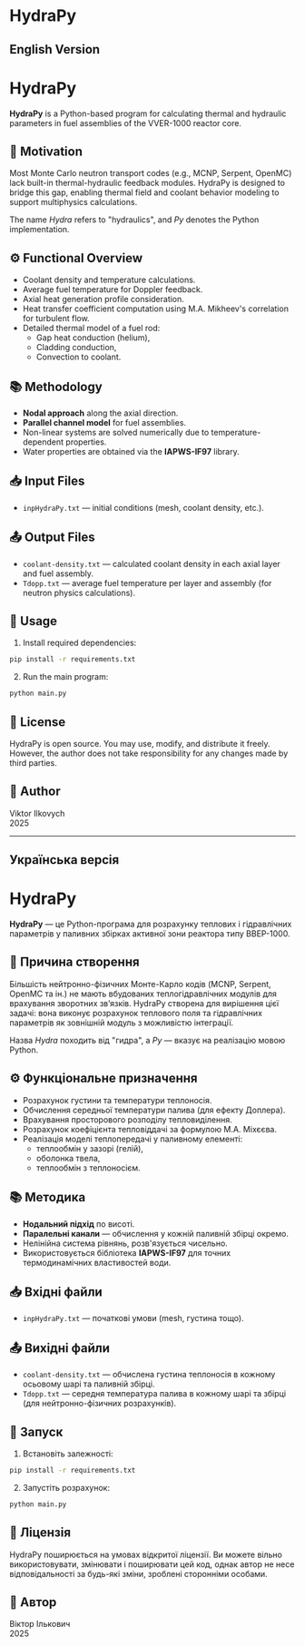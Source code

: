 # HydraPy

## English Version

# HydraPy

**HydraPy** is a Python-based program for calculating thermal and hydraulic parameters in fuel assemblies of the VVER-1000 reactor core.

## 🧠 Motivation

Most Monte Carlo neutron transport codes (e.g., MCNP, Serpent, OpenMC) lack built-in thermal-hydraulic feedback modules. HydraPy is designed to bridge this gap, enabling thermal field and coolant behavior modeling to support multiphysics calculations.

The name *Hydra* refers to "hydraulics", and *Py* denotes the Python implementation.

## ⚙️ Functional Overview

- Coolant density and temperature calculations.
- Average fuel temperature for Doppler feedback.
- Axial heat generation profile consideration.
- Heat transfer coefficient computation using M.A. Mikheev's correlation for turbulent flow.
- Detailed thermal model of a fuel rod:
  - Gap heat conduction (helium),
  - Cladding conduction,
  - Convection to coolant.

## 📚 Methodology

- **Nodal approach** along the axial direction.
- **Parallel channel model** for fuel assemblies.
- Non-linear systems are solved numerically due to temperature-dependent properties.
- Water properties are obtained via the **IAPWS-IF97** library.

## 📥 Input Files

- `inpHydraPy.txt` — initial conditions (mesh, coolant density, etc.).

## 📤 Output Files

- `coolant-density.txt` — calculated coolant density in each axial layer and fuel assembly.
- `Tdopp.txt` — average fuel temperature per layer and assembly (for neutron physics calculations).

## 🚀 Usage

1. Install required dependencies:
```bash
pip install -r requirements.txt
```

2. Run the main program:
```bash
python main.py
```

## 🧾 License

HydraPy is open source. You may use, modify, and distribute it freely. However, the author does not take responsibility for any changes made by third parties.

## 👤 Author

Viktor Ilkovych  
2025

---

## Українська версія

# HydraPy

**HydraPy** — це Python-програма для розрахунку теплових і гідравлічних параметрів у паливних збірках активної зони реактора типу ВВЕР-1000.

## 🧠 Причина створення

Більшість нейтронно-фізичних Монте-Карло кодів (MCNP, Serpent, OpenMC та ін.) не мають вбудованих теплогідравлічних модулів для врахування зворотних зв’язків. HydraPy створена для вирішення цієї задачі: вона виконує розрахунок теплового поля та гідравлічних параметрів як зовнішній модуль з можливістю інтеграції.

Назва *Hydra* походить від "гидра", а *Py* — вказує на реалізацію мовою Python.

## ⚙️ Функціональне призначення

- Розрахунок густини та температури теплоносія.
- Обчислення середньої температури палива (для ефекту Доплера).
- Врахування просторового розподілу тепловиділення.
- Розрахунок коефіцієнта тепловіддачі за формулою М.А. Міхєєва.
- Реалізація моделі теплопередачі у паливному елементі:
  - теплообмін у зазорі (гелій),
  - оболонка твела,
  - теплообмін з теплоносієм.

## 📚 Методика

- **Нодальний підхід** по висоті.
- **Паралельні канали** — обчислення у кожній паливній збірці окремо.
- Нелінійна система рівнянь, розв'язується чисельно.
- Використовується бібліотека **IAPWS-IF97** для точних термодинамічних властивостей води.

## 📥 Вхідні файли

- `inpHydraPy.txt` — початкові умови (mesh, густина тощо).

## 📤 Вихідні файли

- `coolant-density.txt` — обчислена густина теплоносія в кожному осьовому шарі та паливній збірці.
- `Tdopp.txt` — середня температура палива в кожному шарі та збірці (для нейтронно-фізичних розрахунків).

## 🚀 Запуск

1. Встановіть залежності:
```bash
pip install -r requirements.txt
```

2. Запустіть розрахунок:
```bash
python main.py
```

## 🧾 Ліцензія

HydraPy поширюється на умовах відкритої ліцензії. Ви можете вільно використовувати, змінювати і поширювати цей код, однак автор не несе відповідальності за будь-які зміни, зроблені сторонніми особами.

## 👤 Автор

Віктор Ількович  
2025
